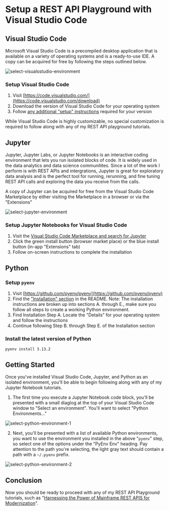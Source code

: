 # Setup a REST API Playground with Visual Studio Code

## Visual Studio Code

Microsoft Visual Studio Code is a precompiled desktop application that is available on a variety of operating systems and is a ready-to-use IDE. A copy can be acquired for free by following the steps outlined below.

![select-visualsstudio-environment](https://github.com/user-attachments/assets/d7790212-10ce-49e4-b18a-82e87e830134)

### Setup Visual Studio Code

1. Visit [https://code.visualstudio.com/](https://code.visualstudio.com/download)
2. Download the version of Visual Studio Code for your operating system
3. Follow [any additional "setup" instructions](https://code.visualstudio.com/docs/setup/setup-overview) required for your version

While Visual Studio Code is highly customizable, no special customization is required to follow along with any of my REST API playground tutorials.

## Jupyter

Jupyter, Jupyter Labs, or Jupyter Notebooks is an interactive coding environment that lets you run isolated blocks of code. It is widely used in the data analytics and data science communitites. Since a lot of the work I perform is with REST APIs and intergrations, Jupyter is great for exploratory data analysis and is the perfect tool for running, rerunning, and fine tuning REST API calls and exploring the data you receive from the calls.

A copy of Jupyter can be acquired for free from the Visual Studio Code Marketplace by either visiting the Marketplace in a browser or via the "Extensions"

![select-jupyter-environment](https://github.com/user-attachments/assets/9bb6fbf1-17e5-40e1-9701-83cf9a045649)

### Setup Jupyter Notebooks for Visual Studio Code

1. Visit the [Visual Studio Code Marketplace and search for Jupyter](https://marketplace.visualstudio.com/items?itemName=ms-toolsai.jupyter)
2. Click the green install button (browser market place) or the blue install button (in-app "Extensions" tab)
3. Follow on-screen instructions to complete the installation

## Python

### Setup `pyenv`

1. Visit [https://github.com/pyenv/pyenv](https://github.com/pyenv/pyenv)
2. Find the ["Installation" section](https://github.com/pyenv/pyenv?tab=readme-ov-file#installation) in the README. Note: The installation instructions are broken up into sections A. through E., make sure you follow all steps to create a working Python environment.
3. Find Installation Step A. Locate the "Details" for your operating system and follow the instructions
4. Continue following Step B. through Step E. of the Installation section

### Install the latest version of Python

```pyenv install 3.13.2```

## Getting Started

Once you've installed Visual Studio Code, Jupyter, and Python as an isolated environment, you'll be able to begin following along with any of my Jupyter Notebook tutorials.

1. The first time you execute a Jupyter Notebook code block, you'll be presented with a small diaglog at the top of your Visual Studio Code window to "Select an environment". You'll want to select "Python Environments..."

![select-python-environment-1](https://github.com/user-attachments/assets/421d9894-0fea-4637-a67c-efdb21209373)

2. Next, you'll be presented with a list of available Python environments, you want to use the environment you installed in the above "`pyenv`" step, so select one of the options under the "PyEnv Env" heading. Pay attention to the path you're selecting, the light gray text should contain a path with a `~/.pyenv` prefix.

![select-python-environment-2](https://github.com/user-attachments/assets/919650cc-06b8-4fa3-843b-21c9f29df9b0)

## Conclusion

Now you should be ready to proceed with any of my REST API Playground tutorials, such as "[Harnessing the Power of Mainframe REST APIS for Modernization](https://github.com/joshuapowell/harnessing-the-power-of-mainframe-rest-apis-for-modernization)".

